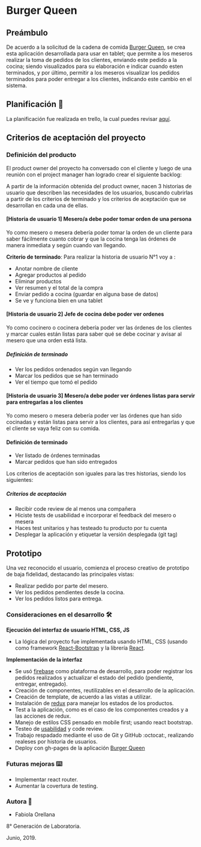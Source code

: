 # Burger Queen

## Preámbulo
De acuerdo a la solicitud de la cadena de comida [Burger Queen](https://faog.github.io/SCL008-Social-Network/), se crea esta aplicación desarrollada para usar en tablet; que permite a los meseros realizar la toma de pedidos de los clientes, enviando este pedido a la cocina; siendo visualizados para su elaboración e indicar cuando esten terminados, y por último, permitir a los meseros visualizar los pedidos terminados para poder entregar a los clientes, indicando este cambio en el sistema.

## Planificación 🚀

La planificación fue realizada en trello, la cual puedes revisar [aquí](https://trello.com/b/The8BwZP/burguer-queen).

## Criterios de aceptación del proyecto

### Definición del producto

El product owner del proyecto ha conversado con el cliente y luego de una
reunión con el project manager han logrado crear el siguiente backlog:

A partir de la información obtenida del product owner, nacen 3 historias de usuario que describen las necesidades de los usuarios, buscando cubrirlas a partir de los criterios de terminado y los criterios de aceptación que se desarrollan en cada una de ellas.

#### [Historia de usuario 1] Mesero/a debe poder tomar orden de una persona
Yo como mesero o mesera debería poder tomar la orden de un cliente para saber
fácilmente cuanto cobrar y que la cocina tenga las órdenes de manera inmediata
y según cuando van llegando.

**Criterio de terminado**: Para realizar la historia de usuario N°1 voy a :

  * Anotar nombre de cliente
  * Agregar productos al pedido
  * Eliminar productos
  * Ver resumen y el total de la compra
  * Enviar pedido a cocina (guardar en alguna base de datos)
  * Se ve y funciona bien en una tablet

#### [Historia de usuario 2] Jefe de cocina debe poder ver ordenes
Yo como cocinero o cocinera debería poder ver las órdenes de los clientes y
marcar cuales están listas para saber qué se debe cocinar y avisar al mesero
que una orden está lista.

##### Definición de terminado
  * Ver los pedidos ordenados según van llegando
  * Marcar los pedidos que se han terminado
  * Ver el tiempo que tomó el pedido

#### [Historia de usuario 3] Mesero/a debe poder ver órdenes listas para servir para entregarlas a los clientes
Yo como mesero o mesera debería poder ver las órdenes que han sido cocinadas y
están listas para servir a los clientes, para así entregarlas y que el cliente
se vaya feliz con su comida.

#### Definición de terminado
  * Ver listado de órdenes terminadas
  * Marcar pedidos que han sido entregados

Los criterios de aceptación son iguales para las tres historias, siendo los siguientes:

##### Criterios de aceptación
  * Recibir code review de al menos una compañera
  * Hiciste tests de usabilidad e incorporar el feedback del mesero o mesera
  * Haces test unitarios y has testeado tu producto por tu cuenta
  * Desplegar la aplicación y etiquetar la versión desplegada (git tag)

## Prototipo 
Una vez reconocido el usuario, comienza el proceso creativo de prototipo de baja fidelidad, destacando las principales vistas:

- Realizar pedido por parte del mesero.
- Ver los pedidos pendientes desde la cocina.
- Ver los pedidos listos para entrega.

### Consideraciones en el desarrollo 🛠️

**Ejecución del interfaz de usuario HTML, CSS, JS**

* La lógica del proyecto fue implementada usando HTML, CSS (usando como framework [React-Bootstrap](https://react-bootstrap.github.io/) y la librería [React](https://getbootstrap.com/).

**Implementación de la interfaz**

* Se usó [firebase](https://firebase.google.com/?gclid=Cj0KCQjw7sDlBRC9ARIsAD-pDFo4o3bi6laUeK0Hppr0Y6-QeRkx5bdtpUH2uak61pvLXOcA5KeLDSQaAkV2EALw_wcB)
como plataforma de desarrollo, para poder registrar los pedidos realizados y actualizar el estado del pedido (pendiente, entregar, entregado).
* Creación de componentes, reutilizables en el desarrollo de la aplicación.
* Creación de template, de acuerdo a las vistas a utilizar.
* Instalación de [redux](https://es.redux.js.org/) para manejar los estados de los productos.
* Test a la aplicación, como es el caso de los componentes creados y a las acciones de redux.
* Manejo de estilos CSS pensado en mobile first; usando react bootstrap.
* Testeo de [usabilidad](https://www.loom.com/share/368a922aa7b249218b61af988a4d54bd) y code review.
* Trabajo respadado mediante el uso de Git y GitHub :octocat:, realizando realeses por historia de usuarios.
* Deploy con gh-pages de la aplicación [Burger Queen](https://faog.github.io/SCL008-BurgerQueen/)

 

### Futuras mejoras ⌨️

* Implementar react router.
* Aumentar la covertura de testing.

### Autora 📌

* Fabiola Orellana 

8° Generación de Laboratoria.

Junio, 2019.



